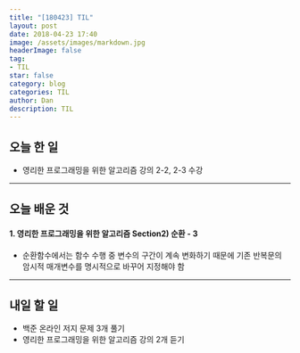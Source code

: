 ```yaml
---
title: "[180423] TIL"
layout: post
date: 2018-04-23 17:40
image: /assets/images/markdown.jpg
headerImage: false
tag:
- TIL
star: false
category: blog
categories: TIL
author: Dan
description: TIL
---
```


## 오늘 한 일

* 영리한 프로그래밍을 위한 알고리즘 강의 2-2, 2-3 수강

---
## 오늘 배운 것

#### 1. 영리한 프로그래밍을 위한 알고리즘 Section2) 순환 - 3
* 순환함수에서는 함수 수행 중 변수의 구간이 계속 변화하기 때문에 기존 반복문의 암시적 매개변수를 명시적으로 바꾸어 지정해야 함

---
## 내일 할 일

* 백준 온라인 저지 문제 3개 풀기
* 영리한 프로그래밍을 위한 알고리즘 강의 2개 듣기
